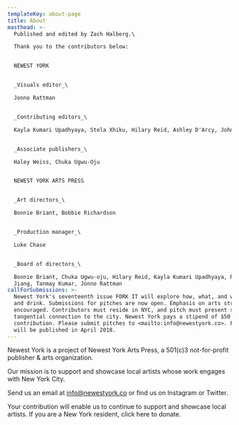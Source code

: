 ```yaml
---
templateKey: about-page
title: About
masthead: >-
  Published and edited by Zach Halberg.\

  Thank you to the contributors below:


  NEWEST YORK


  _Visuals editor_\

  Jonno Rattman


  _Contributing editors_\

  Kayla Kumari Upadhyaya, Stela Xhiku, Hilary Reid, Ashley D'Arcy, John Surico


  _Associate publishers_\

  Haley Weiss, Chuka Ugwu-Oju


  NEWEST YORK ARTS PRESS


  _Art directors_\

  Bonnie Briant, Bobbie Richardson


  _Production manager_\

  Luke Chase


  _Board of directors_\

  Bonnie Briant, Chuka Ugwu-oju, Hilary Reid, Kayla Kumari Upadhyaya, Ruoyi
  Jiang, Tanmay Kumar, Jonno Rattman
callForSubmissions: >-
  Newest York's seventeenth issue FORK IT will explore how, what, and why we eat
  and drink. Submissions for pitches are now open. Emphasis on arts strongly
  encouraged. Contributors must reside in NYC, and pitch must present some
  tangential connection to the city. Newest York pays a stipend of $50 per
  contribution. Please submit pitches to <mailto:info@newestyork.co>. FORK IT
  will be published in April 2018.
---
```

Newest York is a project of Newest York Arts Press, a 501(c)3 not-for-profit publisher & arts organization.

Our mission is to support and showcase local artists whose work engages with New York City.  

Send us an email at info@newestyork.co or find us on Instagram or Twitter.

Your contribution will enable us to continue to support and showcase local artists. If you are a New York resident, click here to donate.
